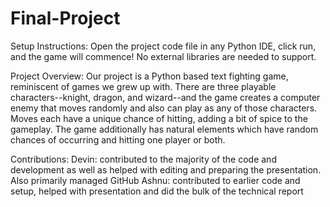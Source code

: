 # Final-Project


Setup Instructions:
Open the project code file in any Python IDE, click run, and the game will commence! No external libraries are needed to support.


Project Overview:
Our project is a Python based text fighting game, reminiscent of games we grew up with. There are three playable characters--knight, dragon, and wizard--and the game creates a computer enemy that moves randomly and also can play as any of those characters. Moves each have a unique chance of hitting, adding a bit of spice to the gameplay. The game additionally has natural elements which have random chances of occurring and hitting one player or both. 

Contributions:
  Devin: contributed to the majority of the code and development as well as helped with editing and preparing the presentation. Also primarily managed GitHub
  Ashnu: contributed to earlier code and setup, helped with presentation and did the bulk of the technical report
